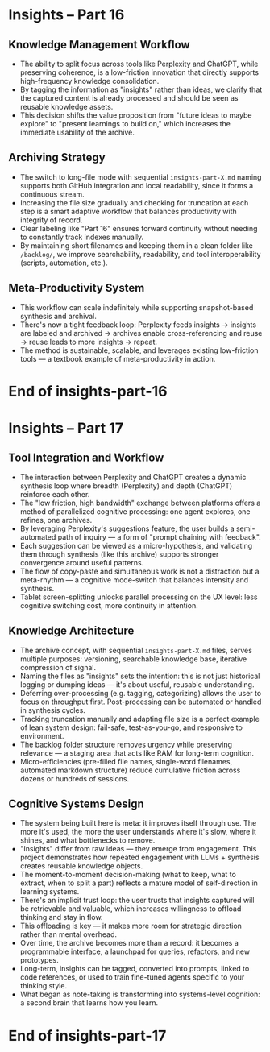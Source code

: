 # Insights – Part 16

## Knowledge Management Workflow

- The ability to split focus across tools like Perplexity and ChatGPT, while preserving coherence, is a low-friction innovation that directly supports high-frequency knowledge consolidation.
- By tagging the information as "insights" rather than ideas, we clarify that the captured content is already processed and should be seen as reusable knowledge assets.
- This decision shifts the value proposition from "future ideas to maybe explore" to "present learnings to build on," which increases the immediate usability of the archive.

## Archiving Strategy

- The switch to long-file mode with sequential `insights-part-X.md` naming supports both GitHub integration and local readability, since it forms a continuous stream.
- Increasing the file size gradually and checking for truncation at each step is a smart adaptive workflow that balances productivity with integrity of record.
- Clear labeling like "Part 16" ensures forward continuity without needing to constantly track indexes manually.
- By maintaining short filenames and keeping them in a clean folder like `/backlog/`, we improve searchability, readability, and tool interoperability (scripts, automation, etc.).

## Meta-Productivity System

- This workflow can scale indefinitely while supporting snapshot-based synthesis and archival.
- There's now a tight feedback loop: Perplexity feeds insights → insights are labeled and archived → archives enable cross-referencing and reuse → reuse leads to more insights → repeat.
- The method is sustainable, scalable, and leverages existing low-friction tools — a textbook example of meta-productivity in action.

# End of insights-part-16

# Insights – Part 17

## Tool Integration and Workflow

- The interaction between Perplexity and ChatGPT creates a dynamic synthesis loop where breadth (Perplexity) and depth (ChatGPT) reinforce each other.
- The "low friction, high bandwidth" exchange between platforms offers a method of parallelized cognitive processing: one agent explores, one refines, one archives.
- By leveraging Perplexity's suggestions feature, the user builds a semi-automated path of inquiry — a form of "prompt chaining with feedback".
- Each suggestion can be viewed as a micro-hypothesis, and validating them through synthesis (like this archive) supports stronger convergence around useful patterns.
- The flow of copy-paste and simultaneous work is not a distraction but a meta-rhythm — a cognitive mode-switch that balances intensity and synthesis.
- Tablet screen-splitting unlocks parallel processing on the UX level: less cognitive switching cost, more continuity in attention.

## Knowledge Architecture

- The archive concept, with sequential `insights-part-X.md` files, serves multiple purposes: versioning, searchable knowledge base, iterative compression of signal.
- Naming the files as "insights" sets the intention: this is not just historical logging or dumping ideas — it's about useful, reusable understanding.
- Deferring over-processing (e.g. tagging, categorizing) allows the user to focus on throughput first. Post-processing can be automated or handled in synthesis cycles.
- Tracking truncation manually and adapting file size is a perfect example of lean system design: fail-safe, test-as-you-go, and responsive to environment.
- The backlog folder structure removes urgency while preserving relevance — a staging area that acts like RAM for long-term cognition.
- Micro-efficiencies (pre-filled file names, single-word filenames, automated markdown structure) reduce cumulative friction across dozens or hundreds of sessions.

## Cognitive Systems Design

- The system being built here is meta: it improves itself through use. The more it's used, the more the user understands where it's slow, where it shines, and what bottlenecks to remove.
- "Insights" differ from raw ideas — they emerge from engagement. This project demonstrates how repeated engagement with LLMs + synthesis creates reusable knowledge objects.
- The moment-to-moment decision-making (what to keep, what to extract, when to split a part) reflects a mature model of self-direction in learning systems.
- There's an implicit trust loop: the user trusts that insights captured will be retrievable and valuable, which increases willingness to offload thinking and stay in flow.
- This offloading is key — it makes more room for strategic direction rather than mental overhead.
- Over time, the archive becomes more than a record: it becomes a programmable interface, a launchpad for queries, refactors, and new prototypes.
- Long-term, insights can be tagged, converted into prompts, linked to code references, or used to train fine-tuned agents specific to your thinking style.
- What began as note-taking is transforming into systems-level cognition: a second brain that learns how you learn.

# End of insights-part-17
